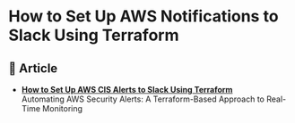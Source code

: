 # How to Set Up AWS Notifications to Slack Using Terraform

## 📌 Article
- **[How to Set Up AWS CIS Alerts to Slack Using Terraform](https://medium.com/@alex-tsvetkov/how-to-set-up-aws-notifications-to-slack-using-terraform-part-1-cis-notifications-d5090fe76289)**  
  Automating AWS Security Alerts: A Terraform-Based Approach to Real-Time Monitoring
